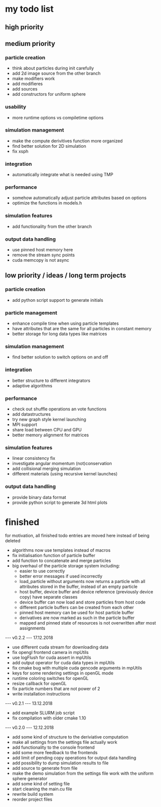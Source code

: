 # my todo list

## high priority

## medium priority

### particle creation
- think about particles during init carefully
- add 2d image source from the other branch
- make modifiers work
- add modifieres
- add sources
- add constructors for uniform sphere

### usability
- more runtime options vs compiletime options

### simulation management
- make the compute derivitives function more organized
- find better solution for 2D simulation
- fix xsph

### integration
- automatically integrate what is needed using TMP

### performance
- somehow automatically adjust particle attributes based on options
- optimize the functions in models.h

### simulation features
- add functionality from the other branch

### output data handling
- use pinned host memory here
- remove the stream sync points
- cuda memcopy is not async


## low priority / ideas / long term projects

### particle creation
- add python script support to generate initials

### particle management
- enhance compile time when using particle templates
- have attributes that are the same for all particles in constant memory
- better storage for long data types like matrices

### simulation management
- find better solution to switch options on and off

### integration
- better structure to different integrators
- adaptive algorithms

### performance
- check out shuffle operations an vote functions
- add datastructures
- try new graph style kernel launching
- MPI support
- share load between CPU and GPU
- better memory alignment for matrices

### simulation features
- linear consistency fix
- investigate angular momentum (not)conservation
- add collisional merging simulation
- different materials (using recursive kernel launches)

### output data handling
- provide binary data format
- provide python script to generate 3d html plots



# finished
for motivation, all finished todo entries are moved here instead of being deleted

- algorithms now use templates instead of macros
- fix initialisation function of particle buffer
- add function to concatenate and merge particles
- big overhaul of the particle storage system including:
    - easier to use correctly
    - better error messages if used incorrectly
    - load_particle without arguments now returns a particle with all attributes stored in the buffer, instead of an empty particle
    - host buffer, device buffer and device reference (previously device copy) have separate classes
    - device buffer can now load and store particles from host code
    - different particle buffers can be created from each other
    - pinned host memory can be used for host particle buffer
    - derivatives are now marked as such in the particle buffer
    - mapped and pinned state of resources is not overwritten after most assignments

--- v0.2.2 --- 17.12.2018
- use different cuda stream for downloading data
- fix opengl frontend camera in mpUtils
- use logFlush for cuda assert in mpUtils
- add output operator for cuda data types in mpUtils
- fix cmake bug with multiple cuda gencode arguments in mpUtils
- keys for some rendering settings in openGL mode
- runtime coloring switches for openGL
- resize callback for openGL
- fix particle numbers that are not power of 2
- write installation instructions

--- v0.2.1 --- 13.12.2018
- add example SLURM job script
- fix compilation with older cmake 1.10

--- v0.2.0 --- 12.12.2018
- add some kind of structure to the deriviative computation
- make all settings from the settings file actually work
- add functionality to the console frontend
- add some more feedback to the frontends
- add limit of pending copy operations for output data handling
- add possibility to dump simulation results to file
- add source to generate from file
- make the demo simulation from the settings file work with the uniform sphere generator
- add some kind of setting file
- start cleaning the main.cu file
- rewrite build system
- reorder project files
